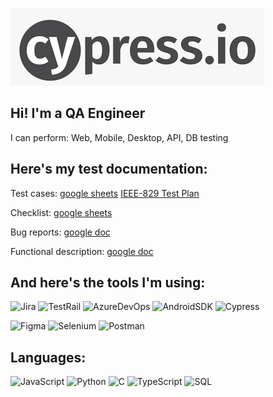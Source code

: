 ![Header](https://github.com/Marinatsw/marinatsw/blob/main/assets/cypress.io.png)


## Hi! I'm a QA Engineer

I can perform:
Web, Mobile, Desktop, API, DB testing

## Here's my test documentation:
Test cases: [google sheets](https://docs.google.com/spreadsheets/d/19O8Az8Sy8n8MI3RqENA1Cs4XbMbY_lMdbshnF2huee0/edit)
            [IEEE-829 Test Plan](https://docs.google.com/document/d/1LgpK9Zfn_2rKw_oBnira27SyhvD7366p8651iQ-CyB0/edit#heading=h.39dklnz49h09)

Checklist: [google sheets](https://docs.google.com/spreadsheets/d/1aFpF11iwsbRo_ExRxb4mf0oR_JDzCVrkzx9iADch9Tw/edit#gid=0)

Bug reports: [google doc](https://docs.google.com/document/d/1dHgqeP3cFw5VT0lqTp3m03A9iKQru_UjAXVP_Svsp2A/edit)

Functional description: [google doc](https://docs.google.com/document/d/1bFnaFFYiYGeH4c839V-LNG_3Ip6Q3FNOGSa-c8AA13M/edit)

## And here's the tools I'm using:
![Jira](https://img.shields.io/badge/-Jira-090909?style=for-the-badge&logo=Jira)
![TestRail](https://img.shields.io/badge/-TestRail-090909?style=for-the-badge&logo=TestRail)
![AzureDevOps](https://img.shields.io/badge/-AzureDevOps-090909?style=for-the-badge&logo=AzureDevOps)
![AndroidSDK](https://img.shields.io/badge/-AndroidSDK-090909?style=for-the-badge&logo=AndroidSDK)
![Cypress](https://img.shields.io/badge/-Cypress-090909?style=for-the-badge&logo=Cypress)

![Figma](https://img.shields.io/badge/-Figma-090909?style=for-the-badge&logo=figma)
![Selenium](https://img.shields.io/badge/-Selenium-090909?style=for-the-badge&logo=Selenium)
![Postman](https://img.shields.io/badge/-Postman-090909?style=for-the-badge&logo=postman)

## Languages: 
![JavaScript](https://img.shields.io/badge/-JavaScript-090909?style=for-the-badge&logo=JavaScript)
![Python](https://img.shields.io/badge/-Python-090909?style=for-the-badge&logo=Python)
![C](https://img.shields.io/badge/-C-090909?style=for-the-badge&logo)
![TypeScript](https://img.shields.io/badge/-TypeScript-090909?style=for-the-badge&logo=TypeScript)
![SQL](https://img.shields.io/badge/-SQL-090909?style=for-the-badge&logo=SQL)